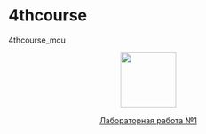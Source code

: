 # 4thcourse
4thcourse_mcu

<div id="header" align="center">
  <img src="https://media.giphy.com/media/M9gbBd9nbDrOTu1Mqx/giphy.gif" width="100"/>
</div>


<div align="center">
  <p><a href="https://github.com/Iv0cheer/4thcourse/blob/main/ЛР2.1_ЧеренковИР.pdf">Лабораторная работа №1</a></p>
</div>
